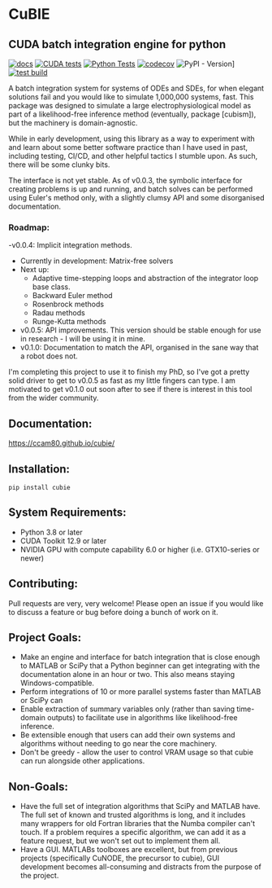 # CuBIE
## CUDA batch integration engine for python

[![docs](https://github.com/ccam80/smc/actions/workflows/documentation.yml/badge.svg)](https://github.com/ccam80/smc/actions/workflows/documentation.yml) [![CUDA tests](https://github.com/ccam80/cubie/actions/workflows/ci_cuda_tests.yml/badge.svg)](https://github.com/ccam80/cubie/actions/workflows/ci_cuda_tests.yml)    [![Python Tests](https://github.com/ccam80/cubie/actions/workflows/ci_nocuda_tests.yml/badge.svg)](https://github.com/ccam80/cubie/actions/workflows/ci_nocuda_tests.yml)    [![codecov](https://codecov.io/gh/ccam80/cubie/graph/badge.svg?token=VG6SFXJ3MW)](https://codecov.io/gh/ccam80/cubie)
![PyPI - Version](https://img.shields.io/pypi/v/cubie)]    [![test build](https://github.com/ccam80/cubie/actions/workflows/test_pypi.yml/badge.svg)](https://github.com/ccam80/cubie/actions/workflows/test_pypi.yml)

A batch integration system for systems of ODEs and SDEs, for when elegant solutions fail and you would like to simulate 
1,000,000 systems, fast. This package was designed to simulate a large electrophysiological model as part of a 
likelihood-free inference method (eventually, package [cubism]), but the machinery is domain-agnostic.

While in early development, using this library as a way to experiment with and learn about some better software practice than I have used in 
past, including testing, CI/CD, and other helpful tactics I stumble upon. As such, there will
be some clunky bits.

The interface is not yet stable. As of v0.0.3, the symbolic interface for creating problems is up and running, and batch 
solves can be performed using Euler's method only, with a slightly clumsy API and some disorganised documentation.

### Roadmap:
-v0.0.4: Implicit integration methods.
  - Currently in development: Matrix-free solvers
  - Next up: 
    - Adaptive time-stepping loops and abstraction of the integrator loop base class.
    - Backward Euler method
    - Rosenbrock methods
    - Radau methods
    - Runge-Kutta methods
- v0.0.5: API improvements. This version should be stable enough for use in research - I will be using it in mine.
- v0.1.0: Documentation to match the API, organised in the sane way that a robot does not.

I'm completing this project to use it to finish my PhD, so I've got a pretty solid driver to get to v0.0.5 as fast as my
little fingers can type. I am motivated to get v0.1.0 out soon after to see if there is interest in this tool from the 
wider community.

## Documentation:

https://ccam80.github.io/cubie/

## Installation:
```
pip install cubie
```

## System Requirements:
- Python 3.8 or later
- CUDA Toolkit 12.9 or later
- NVIDIA GPU with compute capability 6.0 or higher (i.e. GTX10-series or newer)

## Contributing:
Pull requests are very, very welcome! Please open an issue if you would like to discuss a feature or bug before doing a 
bunch of work on it.

## Project Goals:

- Make an engine and interface for batch integration that is close enough to MATLAB or SciPy that a Python beginner can
  get integrating with the documentation alone in an hour or two. This also means staying Windows-compatible.
- Perform integrations of 10 or more parallel systems faster than MATLAB or SciPy can
- Enable extraction of summary variables only (rather than saving time-domain outputs) to facilitate use in algorithms 
  like likelihood-free inference.
- Be extensible enough that users can add their own systems and algorithms without needing to go near the core machinery.
- Don't be greedy - allow the user to control VRAM usage so that cubie can run alongside other applications.

## Non-Goals:
- Have the full set of integration algorithms that SciPy and MATLAB have.
  The full set of known and trusted algorithms is long, and it includes many wrappers for old Fortran libraries that the Numba compiler can't touch. If a problem requires a specific algorithm, we can add it as a feature request, but we won't set out to implement them all.
- Have a GUI.
  MATLABs toolboxes are excellent, but from previous projects (specifically CuNODE, the precursor to cubie), GUI development becomes all-consuming and distracts from the purpose of the project.